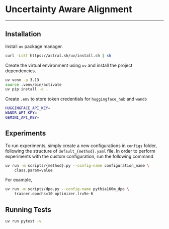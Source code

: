# Uncertainty Aware Alignment

---

## Installation

Install `uv` package manager.

```bash
curl -LsSf https://astral.sh/uv/install.sh | sh
```

Create the virtual environment using `uv` and install the project dependencies.

```bash
uv venv -p 3.13
source .venv/bin/activate
uv pip install -e .
```

Create `.env` to store token credentials for `huggingface_hub` and `wandb`

```bash
HUGGINGFACE_API_KEY=
WANDB_API_KEY=
GEMINI_API_KEY=
```

## Experiments

To run experiments, simply create a new configurations in `configs` folder, following the structure of `default_{method}.yaml` file. In order to perform experiments with the custom configuration, run the following command

```bash
uv run -m scripts/{method}.py --config-name configuration_name \
    class.param=value
```

For example,

```bash
uv run -m scripts/dpo.py --config-name pythia160m_dpo \
    trainer.epochs=10 optimizer.lr=5e-6
```

## Running Tests

```bash
uv run pytest -v
```

